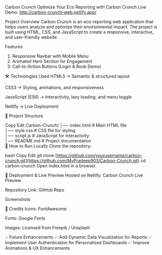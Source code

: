 Carbon Crunch 
Optimize Your Eco Reporting with Carbon Crunch
Live Demo: http://carbon-crunch-web.netlify.app/

 Project Overview
Carbon Crunch is an eco-reporting web application that helps users analyze and optimize their environmental impact. The project is built using HTML, CSS, and JavaScript to create a responsive, interactive, and user-friendly website.

 Features
  1. Responsive Navbar with Mobile Menu
  2. Animated Hero Section for Engagement
  3. Call-to-Action Buttons (Login & Book Demo)

🛠️ Technologies Used
HTML5 → Semantic & structured layout

CSS3 → Styling, animations, and responsiveness

JavaScript (ES6) → Interactivity, lazy loading, and menu toggle

Netlify → Live Deployment

📂 Project Structure

Copy
Edit
Carbon-Crunch/
│── index.html       # Main HTML file  
│── style.css       # CSS file for styling  
│── script.js        # JavaScript for interactivity   
│── README.md        # Project documentation  
🚀 How to Run Locally
Clone the repository:

bash
Copy
Edit
git clone [https://github.com/yourusername/carbon-crunch.git](https://github.com/MvPradeep903/Carbon-Crunch.git)
cd carbon-crunch
Open index.html in a browser.

🔗 Deployment & Live Preview
Hosted on Netlify: Carbon Crunch Live Preview

Repository Link: GitHub Repo

 Screenshots

📜 Credits
Icons: FontAwesome

Fonts: Google Fonts

Images: Licensed from Freepik / Unsplash

💡 Future Enhancements
✅ Add Dynamic Data Visualization for Reports
✅ Implement User Authentication for Personalized Dashboards
✅ Improve Animations & UX Enhancements

